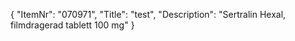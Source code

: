 {
  "ItemNr": "070971",
  "Title": "test",
  "Description": "Sertralin Hexal, filmdragerad tablett 100 mg"
}